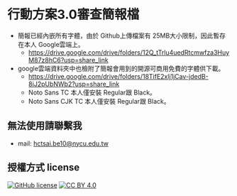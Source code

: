 # 行動方案3.0審查簡報檔
- 簡報已經內嵌所有字體，由於 Github上傳檔案有 25MB大小限制，因此暫存在本人 Google雲端上。
  - https://drive.google.com/drive/folders/12Q_tTrlu4uedRtcmwfza3HuyM87z8hC6?usp=share_link
- google雲端資料夾中也檢附了簡報會用到的開源可商用免費的字體供下載。
  - https://drive.google.com/drive/folders/18TifE2xlj1jCav-jdedB-8iJ2pUbNWb2?usp=share_link
  - Noto Sans TC 本人僅安裝 Regular跟 Black。
  - Noto Sans CJK TC 本人僅安裝 Regular跟 Black。
## 無法使用請聯繫我
- mail: hctsai.be10@nycu.edu.tw
## 授權方式 license
[![GitHub license](https://img.shields.io/badge/license-MIT-blue.svg)](https://raw.githubusercontent.com/kkdai/youtube/master/LICENSE)
[![CC BY 4.0](https://img.shields.io/badge/License-CC%20BY%204.0-lightgrey.svg)](http://creativecommons.org/licenses/by/4.0/)

